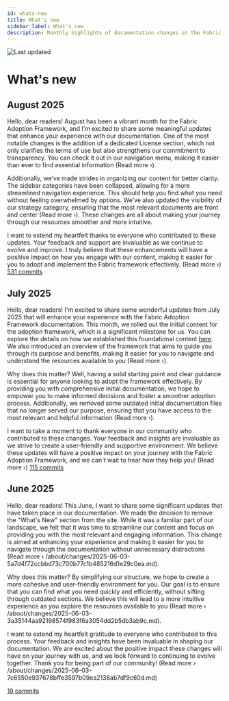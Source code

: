 ```yaml
---
id: whats-new
title: What's new
sidebar_label: What's new
description: Monthly highlights of documentation changes in the Fabric Adoption Framework.
---
```


![Last updated](https://img.shields.io/badge/last%20updated-"2025--08--08-brightgreen)

# What's new

## August 2025

Hello, dear readers! August has been a vibrant month for the Fabric Adoption Framework, and I’m excited to share some meaningful updates that enhance your experience with our documentation. One of the most notable changes is the addition of a dedicated License section, which not only clarifies the terms of use but also strengthens our commitment to transparency. You can check it out in our navigation menu, making it easier than ever to find essential information (Read more ›).

Additionally, we’ve made strides in organizing our content for better clarity. The sidebar categories have been collapsed, allowing for a more streamlined navigation experience. This should help you find what you need without feeling overwhelmed by options. We’ve also updated the visibility of our strategy category, ensuring that the most relevant documents are front and center (Read more ›). These changes are all about making your journey through our resources smoother and more intuitive.

I want to extend my heartfelt thanks to everyone who contributed to these updates. Your feedback and support are invaluable as we continue to evolve and improve. I truly believe that these enhancements will have a positive impact on how you engage with our content, making it easier for you to adopt and implement the Fabric framework effectively. (Read more ›) [531 commits](https://github.com/TheTrustedAdvisor/FabricAdoptionFramework/commits/main?since=2025-08-01&until=2025-08-31)

## July 2025

Hello, dear readers! I'm excited to share some wonderful updates from July 2025 that will enhance your experience with the Fabric Adoption Framework documentation. This month, we rolled out the initial content for the adoption framework, which is a significant milestone for us. You can explore the details on how we established this foundational content [here](https://fabricadoptionframework.com/about/changes/2025-07-20-b6ea8bd71edcd6fcab2d774df9ea7b7b415bcbc2.md). We also introduced an overview of the framework that aims to guide you through its purpose and benefits, making it easier for you to navigate and understand the resources available to you (Read more ›).

Why does this matter? Well, having a solid starting point and clear guidance is essential for anyone looking to adopt the framework effectively. By providing you with comprehensive initial documentation, we hope to empower you to make informed decisions and foster a smoother adoption process. Additionally, we removed some outdated initial documentation files that no longer served our purpose, ensuring that you have access to the most relevant and helpful information (Read more ›).

I want to take a moment to thank everyone in our community who contributed to these changes. Your feedback and insights are invaluable as we strive to create a user-friendly and supportive environment. We believe these updates will have a positive impact on your journey with the Fabric Adoption Framework, and we can't wait to hear how they help you! (Read more ›) [115 commits](https://github.com/TheTrustedAdvisor/FabricAdoptionFramework/commits/main?since=2025-07-01&until=2025-07-31)

## June 2025

Hello, dear readers! This June, I want to share some significant updates that have taken place in our documentation. We made the decision to remove the "What's New" section from the site. While it was a familiar part of our landscape, we felt that it was time to streamline our content and focus on providing you with the most relevant and engaging information. This change is aimed at enhancing your experience and making it easier for you to navigate through the documentation without unnecessary distractions (Read more › /about/changes/2025-06-03-5a7d4f72ccbbd73c700b77c1b485216d1e29c0ea.md).

Why does this matter? By simplifying our structure, we hope to create a more cohesive and user-friendly environment for you. Our goal is to ensure that you can find what you need quickly and efficiently, without sifting through outdated sections. We believe this will lead to a more intuitive experience as you explore the resources available to you (Read more › /about/changes/2025-06-03-3a35144aa92198574f983f6a3054dd2b5db3ab9c.md).

I want to extend my heartfelt gratitude to everyone who contributed to this process. Your feedback and insights have been invaluable in shaping our documentation. We are excited about the positive impact these changes will have on your journey with us, and we look forward to continuing to evolve together. Thank you for being part of our community! (Read more › /about/changes/2025-06-03-7c6550e937678bffe3597b09ea2138ab7df9c60d.md) 

[19 commits](https://github.com/TheTrustedAdvisor/FabricAdoptionFramework/commits/main?since=2025-06-01&until=2025-06-30)

